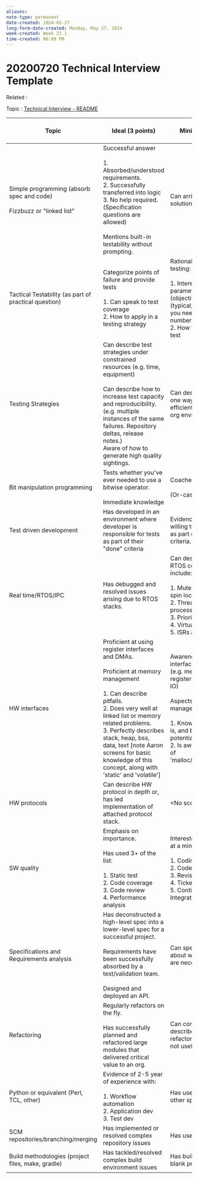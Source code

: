 ```yaml
---
aliases:
note-type: permanent
date-created: 2024-05-27
long-form-date-created: Monday, May 27, 2024
week-created: Week 22.1
time-created: 06:09 PM
---
```


# 20200720 Technical Interview Template

Related :

Topic : [Technical Interview - README](../README.md)

| Topic                                                                      | Ideal (3 points)                                                                                                                                                                                                                                                                                                                                | Minimal (1 point)                                                                                                                                                                                                                                             | Weight (developer profile) | Weight (validation profile) |
| -------------------------------------------------------------------------- | ----------------------------------------------------------------------------------------------------------------------------------------------------------------------------------------------------------------------------------------------------------------------------------------------------------------------------------------------- | ------------------------------------------------------------------------------------------------------------------------------------------------------------------------------------------------------------------------------------------------------------- | -------------------------- | --------------------------- |
| Simple programming (absorb spec and code)<br><br>Fizzbuzz or "linked list" | Successful answer<br><br>1. Absorbed/understood requirements.<br>2. Successfully transferred into logic<br>3. No help required. (Specification questions are allowed)<br><br>Mentions built-in testability without prompting.                                                                                                                   | Can arrive at a guided solution.                                                                                                                                                                                                                              | 15%                        | 15%                         |
| Tactical Testability (as part of practical question)                       | Categorize points of failure and provide tests<br><br>1. Can speak to test coverage<br>2. How to apply in a testing strategy                                                                                                                                                                                                                    | Rational thought about testing:<br><br>1. Interesting test parameters and why (objective of test) (typical, exceptions, do you need to test every number)<br>2. How to construct a test                                                                       | 15%                        | 15%                         |
| Testing Strategies                                                         | Can describe test strategies under constrained resources (e.g. time, equipment)<br><br>Can describe how to increase test capacity and reproducibility.<br>(e.g. multiple instances of the same failures. Repository deltas, release notes.)<br>Aware of how to generate high quality sightings.                                                 | Can describe at least one way to testing more efficient in a complex org environment.                                                                                                                                                                         |                            | 15%                         |
| Bit manipulation programming                                               | Tests whether you've ever needed to use a bitwise operator.<br><br>Immediate knowledge                                                                                                                                                                                                                                                          | Coached into solution<br><br>(Or-case only)                                                                                                                                                                                                                   | 7.5%                       | 5%                          |
| Test driven development                                                    | Has developed in an environment where developer is responsible for tests as part of their "done" criteria                                                                                                                                                                                                                                       | Evidence they are willing to adopt testing as part of "done" criteria.                                                                                                                                                                                        | 7.5%                       | 15%                         |
| Real time/RTOS/IPC                                                         | Has debugged and resolved issues arising due to RTOS stacks.                                                                                                                                                                                                                                                                                    | Can describe IPC and RTOS concepts. Could include:<br><br>1. Mutex, semaphore, spin lock<br>2. Threads and processes<br>3. Priority inversion<br>4. Virtualization<br>5. ISRs and Interrupts                                                                  | 10%                        | 5%                          |
| HW interfaces                                                              | Proficient at using register interfaces and DMAs.<br><br>Proficient at memory management<br><br>1. Can describe pitfalls.<br>2. Does very well at linked list or memory related problems.<br>3. Perfectly describes stack, heap, bss, data, text \[note Aaron screens for basic knowledge of this concept, along with 'static' and 'volatile'\] | Awareness of how to interface with hardware. (e.g. memory mapped registers or port-based IO)<br><br>Aspects of memory management<br><br>1. Knows what a pointer is, and be aware of potential pitfalls.<br>2. Is aware of concept of 'malloc/free/new/delete' | 7.5%                       | 5%                          |
| HW protocols                                                               | Can describe HW protocol in depth or, has led implementation of attached protocol stack.                                                                                                                                                                                                                                                        | \<No score\>                                                                                                                                                                                                                                                  | 7.5%                       | 5%                          |
| SW quality                                                                 | Emphasis on importance.<br><br>Has used 3+ of the list:<br><br>1. Static test<br>2. Code coverage<br>3. Code review<br>4. Performance analysis                                                                                                                                                                                                  | Interested/willing to use, at a minimum:<br><br>1. Coding standard<br>2. Code reviews<br>3. Revision control<br>4. Ticketing systems<br>5. Continuous Integration                                                                                             | 8%                         | 10%                         |
| Specifications and Requirements analysis                                   | Has deconstructed a high-level spec into a lower-level spec for a successful project.<br><br>Requirements have been successfully absorbed by a test/validation team.<br><br>Designed and deployed an API.                                                                                                                                       | Can speak conceptually about why requirements are necessary                                                                                                                                                                                                   | 8%                         | 10%                         |
| Refactoring                                                                | Regularly refactors on the fly.<br><br>Has successfully planned and refactored large modules that delivered critical value to an org.                                                                                                                                                                                                           | Can conceptually describe when refactoring is useful and not useful.                                                                                                                                                                                          | 4%                         | 0%                          |
| Python or equivalent (Perl, TCL, other)                                    | Evidence of 2-5 year of experience with:<br><br>1. Workflow automation<br>2. Application dev<br>3. Test dev                                                                                                                                                                                                                                     | Has used python or other sparingly.                                                                                                                                                                                                                           | 4%                         | 0%                          |
| SCM repositories/branching/merging                                         | Has implemented or resolved complex repository issues                                                                                                                                                                                                                                                                                           | Has used Git or other                                                                                                                                                                                                                                         | 3%                         | 0%                          |
| Build methodologies (project files, make, gradle)                          | Has tackled/resolved complex build environment issues                                                                                                                                                                                                                                                                                           | Has built SW from a blank project.                                                                                                                                                                                                                            | 3%                         | 0%                          |
